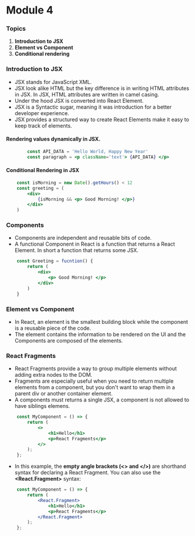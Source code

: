 # Module 4 

### Topics
1. **Introduction to JSX**
2. **Element vs Component**
3. **Conditional rendering**

### Introduction to JSX
- JSX stands for JavaScript XML.
- JSX look alike HTML but the key difference is in writing HTML attributes in JSX. In JSX, HTML attributes are written in camel casing.
- Under the hood JSX is converted into React Element.
- JSX is a Syntactic sugar, meaning it was introduction for a better developer experience.
- JSX provides a structured way to create React Elements make it easy to keep track of elements.

#### Rendering values dynamically in JSX.

``` jsx
        const API_DATA = 'Hello World, Happy New Year'
		const paragraph = <p className='text'> {API_DATA} </p>
```

#### Conditional Rendering in JSX

``` jsx
    const isMorning = new Date().getHours() < 12
    const greeting = (
        <div>
            {isMorning && <p> Good Morning! </p>}
        </div>
    )
```

### Components
- Components are independent and reusable bits of code. 
- A functional Component in React is a function that returns a React Element. In short a function that returns some JSX.

``` jsx
    const Greeting = fucntion() {
        return (
            <div>
                <p> Good Morning! </p>
            </div>
        )
    }
```

### Element vs Component
- In React, an element is the smallest building block while the component is a reusable piece of the code.
- The element contains the information to be rendered on the UI and the Components are composed of the elements.

### React Fragments
- React Fragments provide a way to group multiple elements without adding extra nodes to the DOM.
- Fragments are especially useful when you need to return multiple elements from a component, but you don't want to wrap them in a parent div or another container element.
- A components must returns a single JSX, a component is not allowed to have siblings elemens.

``` jsx
    const MyComponent = () => {
        return (
            <>
                <h1>Hello</h1>
                <p>React Fragments</p>
            </>
        );
    };
```

- In this example, the **empty angle brackets (<> and </>)** are shorthand syntax for declaring a React Fragment. You can also use the **<React.Fragment>** syntax:

``` jsx
    const MyComponent = () => {
        return (
            <React.Fragment>
                <h1>Hello</h1>
                <p>React Fragments</p>
            </React.Fragment>
        );
    };
```
